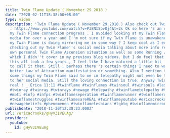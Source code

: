 ```yaml
---
title: Twin Flame Update ( November 29 2018 )
date: "2020-02-11T18:38:00+08:00"
type: video
description: 'Twin Flame Update ( November 29 2018 ) Also check out Twin Flame Solutions
  : https://www.youtube.com/watch?v=P38NISbvOj4&t=2s Ok so here''s an update regarding
  my Twin Flame connection progress . I avoided looking at my Twin Flame''s social
  media for over a year and I''m not sure if my Twin Flame is unawakened or is something
  my Twin Flame is doing mirroring me in some way ? I keep cool as I explore while
  checking out my Twin Flame''s social media talking about more info regarding my
  own personal Twin Flame Ascension situation as well as some Running / Chasing situations
  which I didn''t cover in my previous blog videos. But I do feel that even though
  this all took a few years , I feel like I have matured a little bit ... if I want
  to call it that. Still , perhaps there''s certain things I need to work on. Maybe
  better Law of Attraction manifestation or something. Also I mention that perhaps
  some things my Twin Flame said to me in telepathy might not even be true according
  to her social media. Still the loving connection is true. Anyway Twin Flames are
  real ! _ Erica 11:11 #twinflame #twinflames #twinsoul #twinsouls #lesbians #transgenderlesbian
  #twinray #twinray #twinrays #newage #telepathy #twinflametelepathy #twinflameascension
  #mbti #infp #infps #twinflameseperation #twinflamerunner #twinflamerunning #twinflameproblems
  #twinflamestruggles #twinflamesareREAL #twinflameyoutube #ericacrooks #spirituality
  #newagebeliefs #phenomenon #twinflamelesbians #lgbtq #twinflamemirror #twinflamemirroring'
publishdate: "2018-11-30T12:38:23.000Z"
url: /ericacrooks/gHyV3IVEuAg/
providers:
  youtube:
    id: gHyV3IVEuAg
---
```


